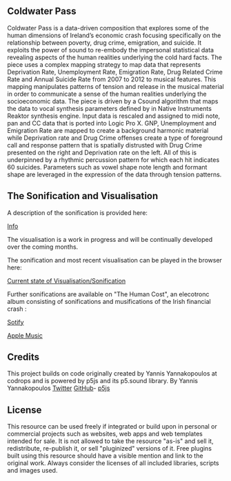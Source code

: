 ## Coldwater Pass
Coldwater Pass is a data-driven composition that explores some of the human dimensions of Ireland’s economic crash focusing specifically on the relationship between poverty, drug crime, emigration, and suicide.
It exploits the power of sound to re-embody the impersonal statistical data revealing aspects of the human realities underlying the cold hard facts. The piece uses a complex mapping strategy to map data that represents Deprivation Rate, Unemployment Rate, Emigration Rate, Drug Related Crime Rate and Annual Suicide Rate from 2007 to 2012 to musical features. This mapping manipulates patterns of tension and release in the musical material in order to communicate a sense of the human realities underlying the socioeconomic data.
The piece is driven by a Csound algorithm that maps the data to vocal synthesis parameters defined by in Native Instruments Reaktor synthesis engine. Input data is rescaled and assigned to midi note, pan and CC data that is ported into Logic Pro X.
GNP, Unemployment and Emigration Rate are mapped to create a background harmonic material while Deprivation rate and Drug Crime offenses create a type of foreground call and response pattern that is spatially distrusted with Drug Crime presented on the right and Deprivation rate on the left. All of this is underpinned by a rhythmic percussion pattern for which each hit indicates 60 suicides. Parameters such as vowel shape note length and formant shape are leveraged in the expression of the data through tension patterns.  

## The Sonification and Visualisation

A description of the sonification is provided here:

[Info](https://stephenroddy.github.io/landing.html)

The visualisation is a work in progress and will be continually developed over the coming months.

The sonification and most recent visualisation can be played in the browser here: 

[Current state of Visualisation/Sonification](https://stephenroddy.github.io/index2.html)


Further sonifications are available on "The Human Cost", an elecotronc album consisting of sonifications and musifications of the Irish financial crash :

[Sotify](https://open.spotify.com/album/2AekYfNWhQRer1TH2loHGF)

[Apple Music](https://music.apple.com/us/album/the-human-cost/1278676607)


## Credits

This project builds on code originally created by Yannis Yannakopoulos at codrops and is powered by p5js and its p5.sound library. By Yannis Yannakopoulos [Twitter](https://twitter.com/neundex) [GitHub](https://github.com/codrops)- [p5js](http://www.p5js.org)

## License
This resource can be used freely if integrated or build upon in personal or commercial projects such as websites, web apps and web templates intended for sale. It is not allowed to take the resource "as-is" and sell it, redistribute, re-publish it, or sell "pluginized" versions of it. Free plugins built using this resource should have a visible mention and link to the original work. Always consider the licenses of all included libraries, scripts and images used.


